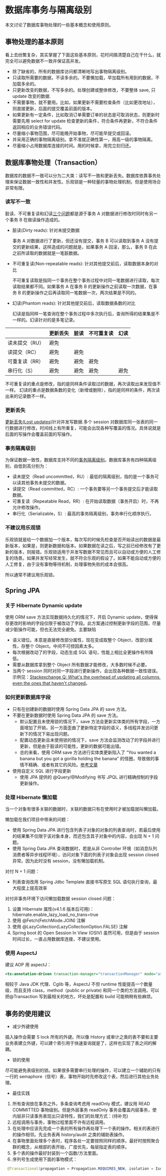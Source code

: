 # 数据库事务与隔离级别

本文讨论了数据库事物处理的一些基本概念和使用原则。

## 事物处理的基本原则

看上去纷繁复杂，其实掌握了下面这些基本原则，花时间搞清楚自己在干什么，就完全可以避免数据不一致并保证高并发。

- 除了缺省的，所有的数据库访问都清晰地写出事物隔离级别。
- 只读取所需要的数据，不读多余的。不要懒加载，早加载所有用到的数据，不加载多余的。
- 只更新改变的数据，不写多余的。处理创建或整体修改，不要整体 save, 只 update 改变的数据.
- 不需要事物，就不要用。比如，如果更新不需要检查条件（比如更改地址），则直接更新，后面的提交覆盖前面的版本。
- 如果更新有一定条件，比如取消订单需要订单的状态是可取消状态，则更新时需要先用 select for update 检查更新的条件，符合条件再更新，不符合条件返回相应的业务错误代码。
- 尽量缩小事物范围，尽可能晚开始事物，尽可能早提交或回滚。
- 并采用正确的事物隔离级别。拿不准就正确性第一，用高一级的事物隔离。
- 尽量缩小占用数据库连接的时间。用的时候拿，用完立刻归还。

## 数据库事物处理（Transaction）

数据库的数据不一致可以分为二大类：读写不一致和更新丢失。数据库依靠事务处理来保证数据一致性和并发性。乐观锁是一种轻量的事物处理机制，但是使用场合非常有限。

### 读写不一致

脏读、不可重复读和幻读[三个问题](https://juejin.im/post/5b90cbf4e51d450e84776d27)都是源于事务 A 对数据进行修改时同时有另一个事务 B 在做读操作造成的。

- 脏读(Dirty reads): 针对未提交数据

  事务 A 对数据进行了更新，但还没有提交，事务 B 可以读取到事务 A 没有提交的更新结果，这样造成的问题就是，如果事务 A 回滚，那么，事务 B 在此之前所读取的数据就是一笔脏数据。

- 不可重复读(Non-repeatable reads): 针对其他提交前后，读取数据本身的对比

  不可重复读取是指同一个事务在整个事务过程中对同一笔数据进行读取，每次读取结果都不同。如果事务 A 在事务 B 的更新操作之前读取一次数据，在事务 B 的更新操作之后再读取同一笔数据一次，两次结果是不同的。

- 幻读(Phantom reads): 针对其他提交前后，读取数据条数的对比

  幻读是指同样一笔查询在整个事务过程中多次执行后，查询所得的结果集是不一样的。幻读针对的是多笔记录。

|                | 更新丢失 | 脏读 | 不可重复读 | 幻读 |
| -------------- | -------- | ---- | ---------- | ---- |
| 读未提交（RU） | 避免     |      |            |      |
| 读提交（RC）   | 避免     | 避免 |            |      |
| 可重复读（RR） | 避免     | 避免 | 避免       |      |
| 串行化（S）    | 避免     | 避免 | 避免       | 避免 |

不可重复读的重点是修改，指的是同样条件读取过的数据，再次读取出来发现值不一样。
幻读的重点是数据条数的变化（新增或删除），指的是同样的条件，两次读出来的记录数不一样。

### 更新丢失

[更新丢失(Lost updates)](https://blog.csdn.net/u014590757/article/details/79612858)针对并发写数据.多个 session 对数据库同一张表的同一行数据进行修改，时间线上有所重复，可能会出现各种写覆盖的情况。具体说就是后面的写操作会覆盖前面的写操作。

### 事务隔离级别

为保证数据一致性，数据库支持不同的[事务隔离级别](https://dev.mysql.com/doc/refman/8.0/en/innodb-transaction-isolation-levels.html)。数据库事务有四种隔离级别，由低到高分别为：

- 读未提交（Read uncommitted，RU）: 最低的隔离级别，指的是一个事务可以读其他事务未提交的数据。
- 读提交（Read committed，RC）: 一个事务要等另一个事务提交后才能读取数据。
- 可重复读（Repeatable Read，RR）: 在开始读取数据（事务开启）时，不再允许修改操作。
- 串行化（Serializable，S）: 最高的事务隔离级别，事务串行化顺序执行。

### 不建议用乐观锁

乐观锁就是给一个数据加一个版本，每次写的时候先检查是否开始读出的数据是最新版本，如果是，则更新数据和版本。如果数据在读之后，写之前已经修改有了更新的版本，则报错。乐观锁适用于并发写数据不常见而且可以自动或方便的人工修复的场景。如果并发写经常发生，就不符合乐观的假设了。如果不能自动或方便的人工修复，由于没有事物等待机制，处理事物失败的成本会很高。

所以通常不建议用乐观锁。

## Spring JPA

### 关于 Hibernate Dynamic update

使用 ORM save 方法实现数据持久化的情况下，开启 Dynamic update，使得保存更改时影响的字段仅限于被改动了字段。此方案通过控制更新字段的范围，尽量减少脏操作可能，但也无法完全避免。主要缺陷

- 语义错位。本意是直接修改部分属性，现在变成取整个 Object，改部分属性，存整个 Object。中间不可控因素太多。
- 每次根据改动了的字段，动态生成 SQL 语句，性能上相比全更操作有所降低。
- 需要从数据库拿到整个 Object 所有数据才能修改，大多数时候不必要。
- 当两个 session 同时对同一字段进行更新操作，会出现各种数据一致性错误。示例见：[Stackexchange Q: What's the overhead of updating all columns, even the ones that haven't changed](https://dba.stackexchange.com/questions/176582)。

### 如何更新数据库字段

- 只有在创建新的数据时使用 Spring Data JPA 的 save 方法。
- 不要在更新数据时使用 Spring Data JPA 的 save 方法。
  - 默认配置且未使用锁的情况下，save 方法会更新实体类的所有字段，一方面增加了开销，另一方面歪曲了更新特定字段的语义，多线程并发访问更新下的情况下易出现问题。
  - 配置动态更新且未使用锁的情况下，save 方法会监测改动了的字段并进行更新，但是由于脏读的可能性，更新的数据可能出错。
  - 总的来看，使用 ORM save 方法进行实体类更新陷入了 “You wanted a banana but you got a gorilla holding the banana” 的怪圈，导致做的事情不精确、或者有其它的风险。[参考文章](https://www.johndcook.com/blog/2011/07/19/you-wanted-banana/)
- 使用自定义 SQL 进行字段更新
  - 使用 JPA 提供的 @Query/@Modifying 书写 JPQL 进行精确控制的字段更新操作。

### 处理 Hibernate 懒加载

当一个对象有很多关联的数据时，关联的数据只有在使用时才被加载就叫懒加载。

懒加载在我们项目中带来的问题：

- 使用 Spring Data JPA 进行包含列表子对象的对象的列表查询时，若最后使用的结果集不仅限于该对象本身，而还包含其子对象中的内容，会出现 N + 1 问题。
- 使用 Spring Data JPA 查询数据时，若是从非 Controller 环境（如消息队列消费者等异步线程环境），访问对象下面的列表子对象会出现 session closed 异常。因为此时没有 session，没有懒加载机制。

对付 N + 1 问题：

- 列表查询改用 Spring Jdbc Template 直接书写原生 SQL 语句执行查询，最大程度上提高效率

对付非事务环境下访问懒加载数据 session closed 问题：

1. 设置 Hibernate 属性(v4.1.6 版本后可用)：hibernate.enable_lazy_load_no_trans=true
2. 使用 @Fetch(FetchMode.JOIN) 注解
3. 使用 @LazyCollection(LazyCollectionOption.FALSE) 注解
4. Spring boot 的 Open Session In View (OSIV) 虽然可用，但是由于 session 时间过长，一直占用数据库连接，不建议使用。

### 使用 AspectJ

建议 AOP 用 aspectJ：

```xml
<tx:annotation-driven transaction-manager="transactionManager" mode="aspectj"/>
```

相较于 Java JDK 代理、Cglib 等，AspectJ 不但 runtime 性能提高一个数量级，而且支持 class，method（public or private) 和同一个类的方法调用。可以把@Transaction 写到最相关的地方。坏处是配置和 build 可能稍稍有些麻烦。

## 事务的使用建议

- 减少外键使用

插入操作会需要 S lock 所有的外键。所以像 History 或审计之类的表不要和主要业务表建立外键，可以建个索引用于快速查询就是了，这样也实现了表之间的解耦。

- 锁的使用

尽可能避免表级别的锁。如果很多需要串行处理的操作，可以建立一个辅助的只有一行的 semaphore（信号）表，事物开始时先修改这个表，然后进行其他业务处理。

- 最佳实践

1. 所有查询放在事务之外，多条查询考虑用 readOnly 模式，建议用 READ COMMITTED 事物级别。但是外层事务 readOnly 事务会覆盖内层事务，使内层非只读事务表现出只读特性，我们的处理方式：(待补充)
2. 远程调用与事务，事物过程里面不许有远程调用。
3. 在处理中应该先完成一个表的所有操作再处理下一个表的操作。相关的表进行的操作相邻。先业务表再 history/audit 之类的辅助表操作。
4. 在事物里面处理多个表时，程序各处一定要按照同样的顺序。最好时按照聚合群的概念，从根部的表开始，广度优先，每层指定表的顺序。
5. 多个表的操作最好封装到一个函数/方法里面。
6. 序列号生成使用下面的事物模式：

```java
 @Transactional(propagation = Propagation.REQUIRES_NEW, isolation = Isolation.SERIALIZABLE)
```
